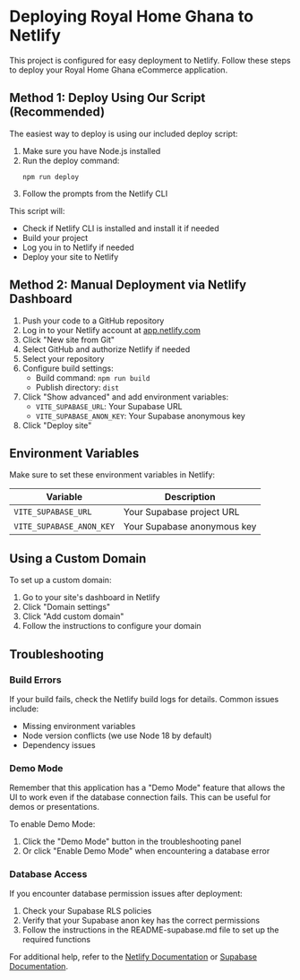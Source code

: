 # Deploying Royal Home Ghana to Netlify

This project is configured for easy deployment to Netlify. Follow these steps to deploy your Royal Home Ghana eCommerce application.

## Method 1: Deploy Using Our Script (Recommended)

The easiest way to deploy is using our included deploy script:

1. Make sure you have Node.js installed
2. Run the deploy command:
   ```
   npm run deploy
   ```
3. Follow the prompts from the Netlify CLI

This script will:
- Check if Netlify CLI is installed and install it if needed
- Build your project
- Log you in to Netlify if needed
- Deploy your site to Netlify

## Method 2: Manual Deployment via Netlify Dashboard

1. Push your code to a GitHub repository
2. Log in to your Netlify account at [app.netlify.com](https://app.netlify.com)
3. Click "New site from Git"
4. Select GitHub and authorize Netlify if needed
5. Select your repository
6. Configure build settings:
   - Build command: `npm run build`
   - Publish directory: `dist`
7. Click "Show advanced" and add environment variables:
   - `VITE_SUPABASE_URL`: Your Supabase URL
   - `VITE_SUPABASE_ANON_KEY`: Your Supabase anonymous key
8. Click "Deploy site"

## Environment Variables

Make sure to set these environment variables in Netlify:

| Variable | Description |
|----------|-------------|
| `VITE_SUPABASE_URL` | Your Supabase project URL |
| `VITE_SUPABASE_ANON_KEY` | Your Supabase anonymous key |

## Using a Custom Domain

To set up a custom domain:

1. Go to your site's dashboard in Netlify
2. Click "Domain settings"
3. Click "Add custom domain"
4. Follow the instructions to configure your domain

## Troubleshooting

### Build Errors

If your build fails, check the Netlify build logs for details. Common issues include:

- Missing environment variables
- Node version conflicts (we use Node 18 by default)
- Dependency issues

### Demo Mode

Remember that this application has a "Demo Mode" feature that allows the UI to work even if the database connection fails. This can be useful for demos or presentations.

To enable Demo Mode:
1. Click the "Demo Mode" button in the troubleshooting panel
2. Or click "Enable Demo Mode" when encountering a database error

### Database Access

If you encounter database permission issues after deployment:

1. Check your Supabase RLS policies
2. Verify that your Supabase anon key has the correct permissions
3. Follow the instructions in the README-supabase.md file to set up the required functions

For additional help, refer to the [Netlify Documentation](https://docs.netlify.com/) or [Supabase Documentation](https://supabase.io/docs/). 